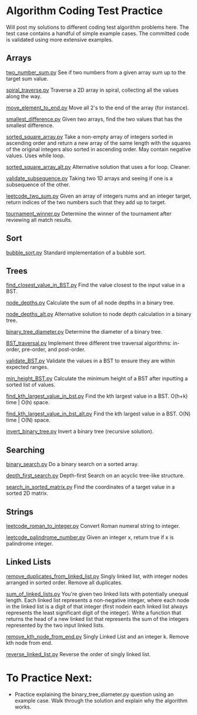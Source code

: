 # Algorithm Coding Test Practice

Will post my solutions to different coding test algorithm problems here. 
The test case contains a handful of simple example cases. The committed code is validated using more extensive examples.


## Arrays
[two_number_sum.py](https://github.com/poomstas/algorithms/blob/main/two_number_sum.py)
See if two numbers from a given array sum up to the target sum value.

[spiral_traverse.py](https://github.com/poomstas/algorithms/blob/main/spiral_traverse.py)
Traverse a 2D array in spiral, collecting all the values along the way.

[move_element_to_end.py](https://github.com/poomstas/algorithms/blob/main/move_element_to_end.py)
Move all 2's to the end of the array (for instance).

[smallest_difference.py](https://github.com/poomstas/algorithms/blob/main/smallest_difference.py)
Given two arrays, find the two values that has the smallest difference. 

[sorted_square_array.py](https://github.com/poomstas/algorithms/blob/main/sorted_square_array.py)
Take a non-empty array of integers sorted in ascending order and return a new array of the same length with the squares of the original integers also sorted in ascending order. May contain negative values. Uses while loop.

[sorted_square_array_alt.py](https://github.com/poomstas/algorithms/blob/main/sorted_square_array_alt.py) Alternative solution that uses a for loop. Cleaner. 

[validate_subsequence.py](https://github.com/poomstas/algorithms/blob/main/validate_subsequence.py) Taking two 1D arrays and seeing if one is a subsequence of the other.

[leetcode_two_sum.py](https://github.com/poomstas/algorithms/blob/main/leetcode_two_sums.py)
Given an array of integers nums and an integer target, return indices of the two numbers such that they add up to target.

[tournament_winner.py](https://github.com/poomstas/algorithms/blob/main/tournament_winner.py)
Determine the winner of the tournament after reviewing all match results.

## Sort
[bubble_sort.py](https://github.com/poomstas/algorithms/blob/main/bubble_sort.py)
Standard implementation of a bubble sort.


## Trees
[find_closest_value_in_BST.py](https://github.com/poomstas/algorithms/blob/main/find_closest_value_in_BST.py)
Find the value closest to the input value in a BST.

[node_depths.py](https://github.com/poomstas/algorithms/blob/main/node_depths.py)
Calculate the sum of all node depths in a binary tree.

[node_depths_alt.py](https://github.com/poomstas/algorithms/blob/main/node_depths_alt.py)
Alternative solution to node depth calculation in a binary tree.

[binary_tree_diameter.py](https://github.com/poomstas/algorithms/blob/main/binary_tree_diameter.py)
Determine the diameter of a binary tree.

[BST_traversal.py](https://github.com/poomstas/algorithms/blob/main/BST_traversal.py)
Implement three different tree traversal algorithms: in-order, pre-order, and post-order.

[validate_BST.py](https://github.com/poomstas/algorithms/blob/main/validate_BST.py)
Validate the values in a BST to ensure they are within expected ranges.

[min_height_BST.py](https://github.com/poomstas/algorithms/blob/main/min_height_BST.py)
Calculate the minimum height of a BST after inputting a sorted list of values.

[find_kth_largest_value_in_bst.py](https://github.com/poomstas/algorithms/blob/main/find_kth_largest_value_in_bst.py)
Find the kth largest value in a BST. O(h+k) time | O(h) space.

[find_kth_largest_value_in_bst_alt.py](https://github.com/poomstas/algorithms/blob/main/find_kth_largest_value_in_bst_alt.py)
Find the kth largest value in a BST. O(N) time | O(N) space.

[invert_binary_tree.py](https://github.com/poomstas/algorithms/blob/main/invert_binary_tree.py)
Invert a binary tree (recursive solution).


## Searching
[binary_search.py](https://github.com/poomstas/algorithms/blob/main/binary_search.py)
Do a binary search on a sorted array.

[depth_first_search.py](https://github.com/poomstas/algorithms/blob/main/depth_first_search.py)
Depth-first Search on an acyclic tree-like structure.

[search_in_sorted_matrix.py](https://github.com/poomstas/algorithms/blob/main/search_in_sorted_matrix.py)
Find the coordinates of a target value in a sorted 2D matrix.

## Strings
[leetcode_roman_to_integer.py](https://github.com/poomstas/algorithms/blob/main/leetcode_roman_to_integer.py)
Convert Roman numeral string to integer.

[leetcode_palindrome_number.py](https://github.com/poomstas/algorithms/blob/main/leetcode_palindrome_number.py)
Given an integer x, return true if x is palindrome integer.


## Linked Lists
[remove_duplicates_from_linked_list.py](https://github.com/poomstas/algorithms/blob/main/remove_duplicates_from_linked_list.py)
Singly linked list, with integer nodes arranged in sorted order. Remove all duplicates.

[sum_of_linked_lists.py](https://github.com/poomstas/algorithms/blob/main/sum_of_linked_lists.py)
You're given two linked lists with potentially unequal length. Each linked list represents a non-negative integer, where each node in the linked list is a digit of that integer (first nodein each linked list always represents the least significant digit of the integer). Write a function that returns the head of a new linked list that represents the sum of the integers represented by the two input linked lists.

[remove_kth_node_from_end.py](https://github.com/poomstas/algorithms/blob/main/remove_kth_node_from_end.py)
Singly Linked List and an integer k. Remove kth node from end. 

[reverse_linked_list.py](https://github.com/poomstas/algorithms/blob/main/reverse_linked_list.py)
Reverse the order of singly linked list.



# To Practice Next:
- Practice explaining the binary_tree_diameter.py question using an example case. Walk through the solution and explain why the algorithm works.